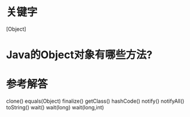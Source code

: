 # 关键字

[Object]

# Java的Object对象有哪些方法?

# 参考解答

clone()
equals(Object)
finalize()
getClass()
hashCode()
notify()
notifyAll()
toString()
wait()
wait(long)
wait(long,int)

